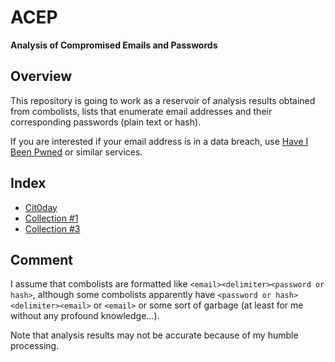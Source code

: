 # ACEP

**Analysis of Compromised Emails and Passwords**

## Overview

This repository is going to work as a reservoir of analysis results obtained from combolists, lists that enumerate email addresses and their corresponding passwords (plain text or hash).

If you are interested if your email address is in a data breach, use [Have I Been Pwned](https://haveibeenpwned.com/) or similar services.

## Index

- [Cit0day](./Data/Cit0day)
- [Collection #1](./Data/Collection_1)
- [Collection #3](./Data/Collection_3)

## Comment

I assume that combolists are formatted like `<email><delimiter><password or hash>`, although some combolists apparently have `<password or hash><delimiter><email>` or `<email>` or some sort of garbage (at least for me without any profound knowledge...).

Note that analysis results may not be accurate because of my humble processing.

